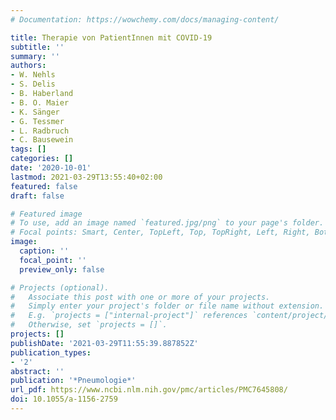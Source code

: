 ```yaml
---
# Documentation: https://wowchemy.com/docs/managing-content/

title: Therapie von PatientInnen mit COVID-19
subtitle: ''
summary: ''
authors:
- W. Nehls
- S. Delis
- B. Haberland
- B. O. Maier
- K. Sänger
- G. Tessmer
- L. Radbruch
- C. Bausewein
tags: []
categories: []
date: '2020-10-01'
lastmod: 2021-03-29T13:55:40+02:00
featured: false
draft: false

# Featured image
# To use, add an image named `featured.jpg/png` to your page's folder.
# Focal points: Smart, Center, TopLeft, Top, TopRight, Left, Right, BottomLeft, Bottom, BottomRight.
image:
  caption: ''
  focal_point: ''
  preview_only: false

# Projects (optional).
#   Associate this post with one or more of your projects.
#   Simply enter your project's folder or file name without extension.
#   E.g. `projects = ["internal-project"]` references `content/project/deep-learning/index.md`.
#   Otherwise, set `projects = []`.
projects: []
publishDate: '2021-03-29T11:55:39.887852Z'
publication_types:
- '2'
abstract: ''
publication: '*Pneumologie*'
url_pdf: https://www.ncbi.nlm.nih.gov/pmc/articles/PMC7645808/
doi: 10.1055/a-1156-2759
---
```

